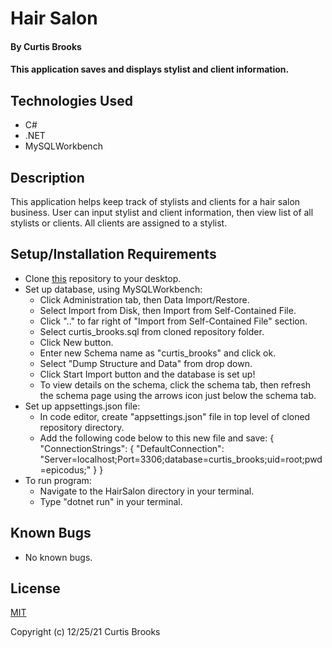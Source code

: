 # Hair Salon

#### By Curtis Brooks

#### This application saves and displays stylist and client information.

## Technologies Used

* C#
* .NET
* MySQLWorkbench

## Description

This application helps keep track of stylists and clients for a hair salon business. User can input stylist and client information, then view list of all stylists or clients. All clients are assigned to a stylist.

## Setup/Installation Requirements

* Clone [this](https://github.com/curtisbrooks678/HairSalon.Solution) repository to your desktop.
* Set up database, using MySQLWorkbench:
  * Click Administration tab, then Data Import/Restore. 
  * Select Import from Disk, then Import from Self-Contained File.
  * Click ".." to far right of "Import from Self-Contained File" section.
  * Select curtis_brooks.sql from cloned repository folder.
  * Click New button.
  * Enter new Schema name as "curtis_brooks" and click ok.
  * Select "Dump Structure and Data" from drop down.
  * Click Start Import button and the database is set up!
  * To view details on the schema, click the schema tab, then refresh the schema page using the arrows icon just below the schema tab.
* Set up appsettings.json file:
  * In code editor, create "appsettings.json" file in top level of cloned repository directory.
  * Add the following code below to this new file and save: 
    {
    "ConnectionStrings": {
        "DefaultConnection": "Server=localhost;Port=3306;database=curtis_brooks;uid=root;pwd=epicodus;"
      }
    }
* To run program:
  * Navigate to the HairSalon directory in your terminal.
  * Type "dotnet run" in your terminal.

## Known Bugs

* No known bugs.

## License

[MIT](https://en.wikipedia.org/wiki/MIT_License) 

Copyright (c) 12/25/21 Curtis Brooks